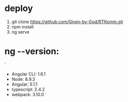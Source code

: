 # deploy

 1) git clone https://github.com/Given-by-God/RTKomm.git
 2) npm install
 3) ng serve



# ng --version:
`
  - Angular CLI: 1.6.1
  - Node: 8.9.3
  - Angular: 5.1.1
  - typescript: 2.4.2
  - webpack: 3.10.0
`
